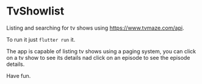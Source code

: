 # TvShowlist

Listing and searching for tv shows using https://www.tvmaze.com/api.

To run it just `flutter run` it.

The app is capable of listing tv shows using a paging system, you can click on a tv show to see its details nad click on an episode to see the episode details.

Have fun.
